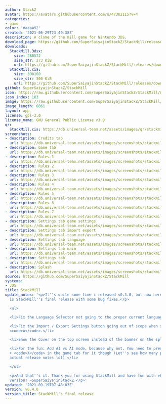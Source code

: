 ```yaml
---
author: StackZ
avatar: https://avatars.githubusercontent.com/u/47382115?v=4
categories:
- game
color: '#aaaa92'
created: '2021-06-29T23:49:38Z'
description: A clone of the mill game for Nintendo 3DS.
download_page: https://github.com/SuperSaiyajinStackZ/StackMill/releases
downloads:
  StackMill.3dsx:
    size: 280572
    size_str: 273 KiB
    url: https://github.com/SuperSaiyajinStackZ/StackMill/releases/download/v0.4.0/StackMill.3dsx
  StackMill.cia:
    size: 308160
    size_str: 300 KiB
    url: https://github.com/SuperSaiyajinStackZ/StackMill/releases/download/v0.4.0/StackMill.cia
github: SuperSaiyajinStackZ/StackMill
icon: https://raw.githubusercontent.com/SuperSaiyajinStackZ/StackMill/main/3DS/app/icon.png
icon_index: 183
image: https://raw.githubusercontent.com/SuperSaiyajinStackZ/StackMill/main/3DS/app/banner.png
image_length: 6061
layout: app
license: gpl-3.0
license_name: GNU General Public License v3.0
qr:
  StackMill.cia: https://db.universal-team.net/assets/images/qr/stackmill-cia.png
screenshots:
- description: Credits tab
  url: https://db.universal-team.net/assets/images/screenshots/stackmill/credits-tab.png
- description: Game tab
  url: https://db.universal-team.net/assets/images/screenshots/stackmill/game-tab.png
- description: Rules 1
  url: https://db.universal-team.net/assets/images/screenshots/stackmill/rules-1.png
- description: Rules 2
  url: https://db.universal-team.net/assets/images/screenshots/stackmill/rules-2.png
- description: Rules 3
  url: https://db.universal-team.net/assets/images/screenshots/stackmill/rules-3.png
- description: Rules 4
  url: https://db.universal-team.net/assets/images/screenshots/stackmill/rules-4.png
- description: Rules 5
  url: https://db.universal-team.net/assets/images/screenshots/stackmill/rules-5.png
- description: Rules 6
  url: https://db.universal-team.net/assets/images/screenshots/stackmill/rules-6.png
- description: Rules 7
  url: https://db.universal-team.net/assets/images/screenshots/stackmill/rules-7.png
- description: Settings tab game settings
  url: https://db.universal-team.net/assets/images/screenshots/stackmill/settings-tab-game-settings.png
- description: Settings tab import export
  url: https://db.universal-team.net/assets/images/screenshots/stackmill/settings-tab-import-export.png
- description: Settings tab language
  url: https://db.universal-team.net/assets/images/screenshots/stackmill/settings-tab-language.png
- description: Settings tab main
  url: https://db.universal-team.net/assets/images/screenshots/stackmill/settings-tab-main.png
- description: Settings tab
  url: https://db.universal-team.net/assets/images/screenshots/stackmill/settings-tab.png
- description: Splash
  url: https://db.universal-team.net/assets/images/screenshots/stackmill/splash.png
source: https://github.com/SuperSaiyajinStackZ/StackMill
systems:
- 3DS
title: StackMill
update_notes: '<p>It''s quite some time i released v0.3.0, but now here it is: this
  is StackMill''s final release with some bug fixes.</p>

  <ul>

  <li>Fix the Language Selector not going to the proper current language.</li>

  <li>Fix the Import / Export Settings button going out of scope when selected with
  <code>A</code>.</li>

  <li>Show the Cover on the top screen instead of the banner on the splash.</li>

  <li>For the fun: Add AI vs AI mode, because why not. You need to press <code>START</code>
  + <code>X</code> in the game tab for it though (Let''s see how many people read
  actual release notes lol).</li>

  </ul>

  <p>And that''s it. Thank you for using StackMill and have fun with v0.4.0, the final
  version! ~SuperSaiyajinStackZ.</p>'
updated: '2021-09-19T07:48:03Z'
version: v0.4.0
version_title: StackMill's final release
---
```

